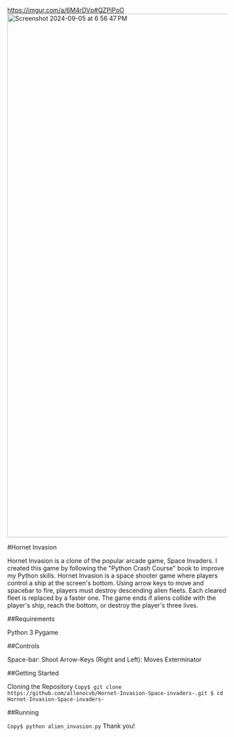 https://imgur.com/a/6M4rDVp#QZPiPoO
<img width="1198" alt="Screenshot 2024-09-05 at 6 56 47 PM" src="https://github.com/user-attachments/assets/153008c7-165b-45fb-a682-ba308d1d0a0f">


#Hornet Invasion

Hornet Invasion is a clone of the popular arcade game, Space Invaders. I created this game by following the "Python Crash Course" book to improve my Python skills.
Hornet Invasion is a space shooter game where players control a ship at the screen's bottom. Using arrow keys to move and spacebar to fire, players must destroy descending alien fleets. Each cleared fleet is replaced by a faster one. The game ends if aliens collide with the player's ship, reach the bottom, or destroy the player's three lives.

##Requirements

Python 3
Pygame

##Controls

Space-bar: Shoot
Arrow-Keys (Right and Left): Moves Exterminator

##Getting Started

Cloning the Repository
`Copy$ git clone https://github.com/allenocvb/Hornet-Invasion-Space-invaders-.git
$ cd Hornet-Invasion-Space-invaders-`

##Running

`Copy$ python alien_invasion.py`
Thank you!
